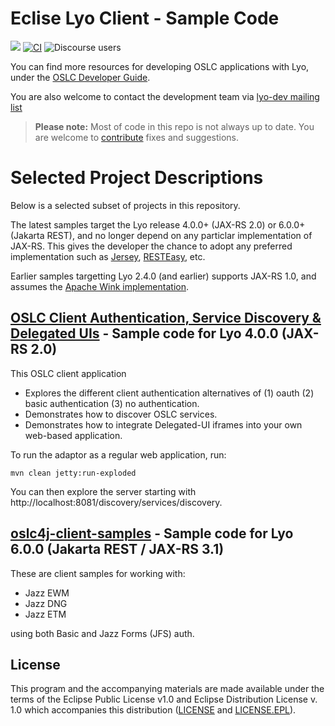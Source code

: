 # Eclise Lyo Client - Sample Code

[![](https://img.shields.io/badge/project-Eclipse%20Lyo-blue?color=418eeb)](https://github.com/eclipse/lyo)
[![CI](https://github.com/OSLC/lyo-samples/actions/workflows/maven.yml/badge.svg)](https://github.com/OSLC/lyo-samples/actions/workflows/maven.yml)
![Discourse users](https://img.shields.io/discourse/users?color=28bd84&server=https%3A%2F%2Fforum.open-services.net%2F)

You can find more resources for developing OSLC applications with Lyo, under the [OSLC Developer Guide](http://oslc.github.io/developing-oslc-applications/eclipse_lyo/eclipse-lyo.html).

You are also welcome to contact the development team via [lyo-dev mailing list](https://dev.eclipse.org/mailman/listinfo/lyo-dev)

> **Please note:** Most of code in this repo is not always up to date. You are welcome to [contribute](https://github.com/eclipse/lyo#contributing) fixes and suggestions.

# Selected Project Descriptions

Below is a selected subset of projects in this repository.

The latest samples target the Lyo release 4.0.0+ (JAX-RS 2.0) or 6.0.0+ (Jakarta REST), and no longer depend on any particlar implementation of JAX-RS. This gives the developer the chance to adopt any preferred implementation such as [Jersey](https://jersey.github.io/), [RESTEasy](https://resteasy.github.io/), etc.

Earlier samples targetting Lyo 2.4.0 (and earlier) supports JAX-RS 1.0, and assumes the [Apache Wink implementation](https://svn.apache.org/repos/infra/websites/production/wink/content/index.html).

## [OSLC Client Authentication, Service Discovery & Delegated UIs](https://github.com/OSLC/lyo-samples/tree/master/client-oauth-discovery-dui) - Sample code for Lyo 4.0.0 (JAX-RS 2.0)

This OSLC client application

- Explores the different client authentication alternatives of (1) oauth (2) basic authentication (3) no authentication.
- Demonstrates how to discover OSLC services.
- Demonstrates how to integrate Delegated-UI iframes into your own web-based application.

To run the adaptor as a regular web application, run:

    mvn clean jetty:run-exploded

You can then explore the server starting with http://localhost:8081/discovery/services/discovery.

## [oslc4j-client-samples](https://github.com/OSLC/lyo-samples/tree/master/lyo-client-samples) - Sample code for Lyo 6.0.0 (Jakarta REST / JAX-RS 3.1)

These are client samples for working with:

- Jazz EWM
- Jazz DNG
- Jazz ETM

using both Basic and Jazz Forms (JFS) auth.

## License

This program and the accompanying materials are made available under the terms of the Eclipse Public License v1.0 and Eclipse Distribution License v. 1.0 which accompanies this distribution ([LICENSE](LICENSE) and [LICENSE.EPL](LICENSE.EPL)).
